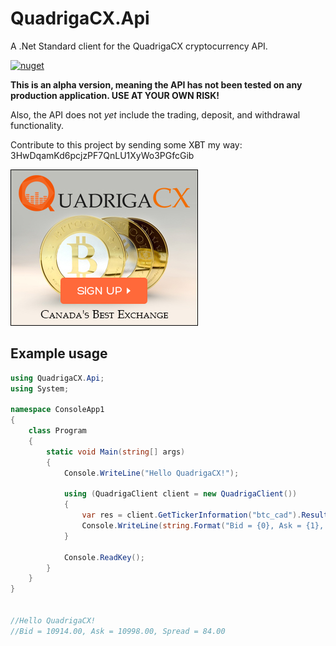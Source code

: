 # QuadrigaCX.Api
A .Net Standard client for the QuadrigaCX cryptocurrency API. 



[![nuget](https://img.shields.io/nuget/v/QuadrigaCX.Api.svg)](https://www.nuget.org/packages/QuadrigaCX.Api/)

**This is an alpha version, meaning the API has not been tested on any production application. USE AT YOUR OWN RISK!**

Also, the API does not *yet* include the trading, deposit, and withdrawal functionality.

Contribute to this project by sending some XɃT my way:  3HwDqamKd6pcjzPF7QnLU1XyWo3PGfcGib

[![Sign-up with QuadrigaCX](https://github.com/RobJohnston/QuadrigaCX.Api/blob/master/QCX%20300x250%20White%20CDN%20Sign%20Up.jpg)](https://www.quadrigacx.com/?ref=c7flx49lbhc3b1awgl8pig7l)


## Example usage

```cs
using QuadrigaCX.Api;
using System;

namespace ConsoleApp1
{
    class Program
    {
        static void Main(string[] args)
        {
            Console.WriteLine("Hello QuadrigaCX!");

            using (QuadrigaClient client = new QuadrigaClient())
            {
                var res = client.GetTickerInformation("btc_cad").Result;
                Console.WriteLine(string.Format("Bid = {0}, Ask = {1}, Spread = {2}", res.Bid, res.Ask, res.Ask - res.Bid));
            }

            Console.ReadKey();
        }
    }
}


//Hello QuadrigaCX!
//Bid = 10914.00, Ask = 10998.00, Spread = 84.00
```